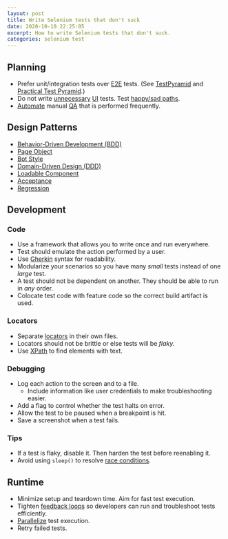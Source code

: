 ```yaml
---
layout: post
title: Write Selenium tests that don't suck
date: 2020-10-10 22:25:05
excerpt: How to write Selenium tests that don't suck.
categories: selenium test
---
```


## Planning

- Prefer unit/integration tests over [E2E](https://www.browserstack.com/guide/end-to-end-testing) tests. (See [TestPyramid](https://martinfowler.com/bliki/TestPyramid.html) and [Practical Test Pyramid](https://martinfowler.com/articles/practical-test-pyramid.html).)
- Do not write [unnecessary](https://github.com/testdouble/contributing-tests/wiki/Necessary-%26-Sufficient) [UI](https://en.wikipedia.org/wiki/User_interface) tests. Test [happy/sad paths](https://en.wikipedia.org/wiki/Happy_path).
- [Automate](https://www.selenium.dev/documentation/en/introduction/on_test_automation/) manual [QA](https://en.wikipedia.org/wiki/Quality_assurance) that is performed frequently.

## Design Patterns

- [Behavior-Driven Development (BDD)](https://www.selenium.dev/documentation/en/introduction/types_of_testing/#behavior-driven-development-bdd)
- [Page Object](https://www.selenium.dev/documentation/en/guidelines_and_recommendations/page_object_models/)
- [Bot Style](https://github.com/SeleniumHQ/selenium/wiki/Bot-Style-Tests)
- [Domain-Driven Design (DDD)](https://github.com/SeleniumHQ/selenium/wiki/Domain-Driven-Design)
- [Loadable Component](https://github.com/SeleniumHQ/selenium/wiki/LoadableComponent)
- [Acceptance](https://www.selenium.dev/documentation/en/introduction/types_of_testing/#acceptance-testing)
- [Regression](https://www.selenium.dev/documentation/en/introduction/types_of_testing/#regression-testing)

## Development

### Code

- Use a framework that allows you to write once and run everywhere.
- Test should emulate the action performed by a user.
- Use [Gherkin](https://cucumber.io/) syntax for readability.
- Modularize your scenarios so you have many _small_ tests instead of one _large_ test.
- A test should not be dependent on another. They should be able to run in _any_ order.
- Colocate test code with feature code so the correct build artifact is used.

### Locators

- Separate [locators](https://www.selenium.dev/documentation/en/getting_started_with_webdriver/locating_elements/) in their own files.
- Locators should not be brittle or else tests will be _flaky_.
- Use [XPath](https://devhints.io/xpath) to find elements with text.

### Debugging

- Log each action to the screen and to a file.
  - Include information like user credentials to make troubleshooting easier.
- Add a flag to control whether the test halts on error.
- Allow the test to be paused when a breakpoint is hit.
- Save a screenshot when a test fails.

### Tips

- If a test is flaky, disable it. Then harden the test before reenabling it.
- Avoid using `sleep()` to resolve [race conditions](https://www.selenium.dev/documentation/en/webdriver/waits/).

## Runtime

- Minimize setup and teardown time. Aim for fast test execution.
- Tighten [feedback loops](https://github.com/testdouble/contributing-tests/wiki/Feedback-Loop) so developers can run and troubleshoot tests efficiently.
- [Parallelize](https://www.selenium.dev/documentation/en/grid/when_to_use_grid/) test execution.
- Retry failed tests.
